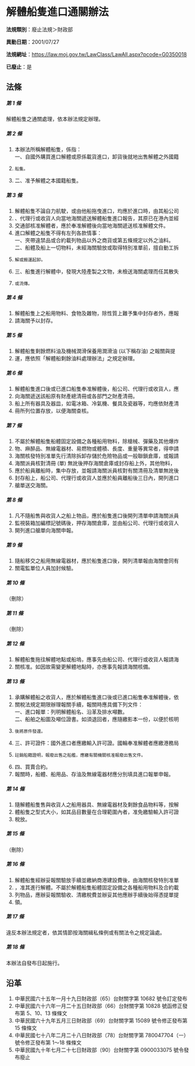 # 解體船隻進口通關辦法

**法規類別**：廢止法規＞財政部

**異動日期**：2001/07/27  

**法規網址**：https://law.moj.gov.tw/LawClass/LawAll.aspx?pcode=G0350018

**已廢止**：是



## 法條
##### 第 1 條
解體船隻之通關處理，依本辦法規定辦理。

##### 第 2 條
1. 本辦法所稱解體船隻，係指：  
一、自國外購買進口解體或原係載貨進口，卸貨後就地出售解體之外國籍
1.     船隻。
1. 二、准予解體之本國籍船隻。

##### 第 3 條
1. 解體船隻不論自力航駛，或由他船拖曳進口，均應於進口時，由其船公司
1. 、代理行或收貨人向當地海關遞送解體船隻進口報告，其原已在港內並經
1. 交通部核准解體者，應於奉准解體後向當地海關遞送核准解體文件。
1. 進口解體之船隻不得有左列各款情事：  
一、夾帶違禁品或合約載列物品以外之商貨或第五條規定以外之油料。  
二、船體及船上一切物料，未經海關驗放或取得特別准單前，擅自動工拆
1.     解或搬運起卸。
1. 三、船隻進行解體中，發現大陸產製之文物，未檢送海關處理而任其散失
1.     或流傳。

##### 第 4 條
1. 解體船隻上之船用物料、食物及雜物，除性質上難予集中封存者外，應報
1. 請海關予以封存。

##### 第 5 條
1. 解體船隻剩餘燃料油及機械潤滑保養用潤滑油 (以下稱存油) 之報關與提
1. 運，應依照「解體船剩餘油料處理辦法」之規定辦理。

##### 第 6 條
1. 解體船隻進口後或已進口船隻奉准解體後，船公司、代理行或收貨人，應
1. 向海關遞送該船原有財產總清冊或各部門之財產清冊。
1. 船上所有器具及器皿，如電冰箱、冷氣機、餐具及瓷器等，均應依財產清
1. 冊所列位置存放，以便海關查核。

##### 第 7 條
1. 不屬於解體船隻船體固定設備之各種船用物料，除槍械、彈藥及其他爆炸
1. 物、麻醉品、無線電器材、易燃物或體積、長度、重量等異常者，得申請
1. 海關核發特別准單先行清除拆卸存儲於危險物品或一般聯鎖倉庫，或報請
1. 海關派員核對清冊 (單) 無訛後押存海關倉庫或封存船上外，其他物料，
1. 應於船員離船時，集中存放，並報請海關派員核對有關清冊及清單無訛後
1. 封存船上，船公司、代理行或收貨人並應於船員離船後三日內，開列進口
1. 艙單送交海關。

##### 第 8 條
1. 凡不隨船售與收貨人之船上物品，應於船隻進口後開列清單申請海關派員
1. 監視裝箱加編標記號碼後，押存海關倉庫，並由船公司、代理行或收貨人
1. 開列進口艙單向海關申報。

##### 第 9 條
1. 隨船移交之船用無線電器材，應於船隻進口後，開列清單報由海關會同有
1. 關電監單位人員加封候驗。

##### 第 10 條
（刪除）

##### 第 11 條
（刪除）

##### 第 12 條
1. 解體船隻拖往解體地點或船塢，應事先由船公司、代理行或收貨人報請海
1. 關核准。如因故需變更解體地點時，亦應事先報請海關核備。

##### 第 13 條
1. 承購解體船之收貨人，應於解體船隻進口後或已進口船隻奉准解體後，依
1. 關稅法規定期限辦理報關手續，報關時應具備下列文件：  
一、進口報單：列明解體船名、沿革及排水噸數。  
二、船舶之船圖及噸位證書。如須退回者，應隨繳影本一份，以便於核明
1.     後將原件發還。
1. 三、許可證件：國外進口者應繳輸入許可證。國輪奉准解體者應繳港務局
1.     註銷船籍證明，報廢出售之船艦，應繳有關機關核准報廢出售文件。
1. 四、買賣合約。
1. 報關時，船體、船用品、存油及無線電器材應分別填具進口報單申報。

##### 第 14 條
1. 隨解體船隻售與收貨人之船用器具、無線電器材及剩餘食品物料等，按解
1. 體船隻之型式大小，如其品目數量在合理範圍內者，准免繳驗輸入許可證
1. 稅放。

##### 第 15 條
（刪除）

##### 第 16 條
1. 解體船隻經辦妥報關驗放手續並繳納商港建設費後，由海關核發特別准單
1. ，准其進行解體。不屬於解體船隻船體固定設備之各種船用物料及合約載
1. 列物品，應辦妥報關驗收、清繳稅費並辦妥其他應辦手續後始得憑提單提
1. 領。

##### 第 17 條
違反本辦法規定者，依其情節按海關緝私條例或有關法令之規定論處。

##### 第 18 條
本辦法自發布日起施行。

## 沿革
1. 中華民國六十五年一月十九日財政部（65）台財關字第 10682  號令訂定發布
1. 中華民國六十六年一月二十五日財政部（66）台財關字第 10828  號函修正發布第 5、10、13  條條文
1. 中華民國六十九年五月三日財政部（69）台財關字第 15089  號令修正發布第 15 條條文
1. 中華民國七十八年二月二十八日財政部（78）台財關字第 780047704（一）號令修正發布第 1～18  條條文
1. 中華民國九十年七月二十七日財政部（90）台財關字第 0900033075 號令發布廢止

